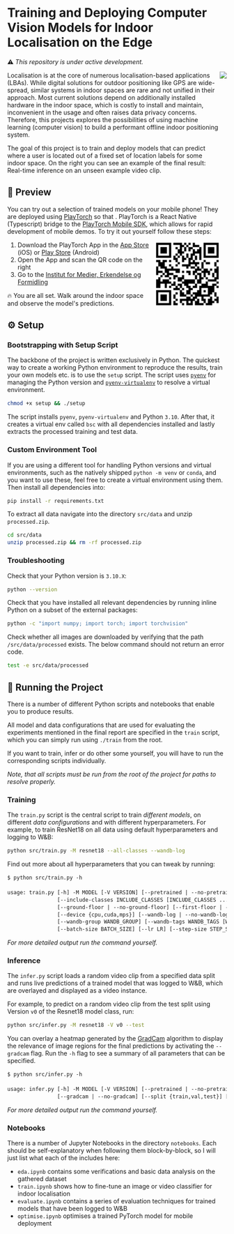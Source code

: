 # Training and Deploying Computer Vision Models for Indoor Localisation on the Edge

⚠️ _This repository is under active development._

<img align="right" src="./assets/live-inference-gradcam.gif" height="400px"/>

Localisation is at the core of numerous localisation-based applications (LBAs). While digital solutions for outdoor positioning like GPS are wide-spread, similar systems in indoor spaces are rare and not unified in their approach. Most current solutions depend on additionally installed hardware in the indoor space, which is costly to install and maintain, inconvenient in the usage and often raises data privacy concerns. Therefore, this projects explores the possibilities of using machine learning (computer vision) to build a performant offline indoor positioning system.

The goal of this project is to train and deploy models that can predict where a user is located out of a fixed set of location labels for some indoor space. On the right you can see an example of the final result: Real-time inference on an unseen example video clip.

## 📱 Preview

You can try out a selection of trained models on your mobile phone! They are deployed using [PlayTorch](https://playtorch.dev) so that  . PlayTorch is a React Native (Typescript) bridge to the [PlayTorch Mobile SDK](https://pytorch.org/mobile/home/), which allows for rapid development of mobile demos. To try it out yourself follow these steps:

<img align="right" src="./assets/qr-180.png" height=150 width=150>

1. Download the PlayTorch App in the [App Store](https://apps.apple.com/us/app/playtorch/id1632121045) (iOS) or [Play Store](https://play.google.com/store/apps/details?id=dev.playtorch&hl=en&gl=US&pli=1) (Android)
2. Open the App and scan the QR code on the right
3. Go to the [Institut for Medier, Erkendelse og Formidling](https://goo.gl/maps/e4v5dupcQgcbKuxS9)

🔥 You are all set. Walk around the indoor space and observe the model's predictions.

## ⚙️ Setup

### Bootstrapping with Setup Script

The backbone of the project is written exclusively in Python. The quickest way to create a working Python environment to reproduce the results, train your own models etc. is to use the `setup` script. The script uses [`pyenv`](https://github.com/pyenv/pyenv) for managing the Python version and [`pyenv-virtualenv`](https://github.com/pyenv/pyenv-virtualenv) to resolve a virtual environment.

```bash
chmod +x setup && ./setup
```

The script installs `pyenv`, `pyenv-virtualenv` and Python `3.10`. After that, it creates a virtual env called `bsc` with all dependencies installed and lastly extracts the processed training and test data.

### Custom Environment Tool

If you are using a different tool for handling Python versions and virtual environments, such as the natively shipped `python -m venv` or `conda`, and you want to use these, feel free to create a virtual environment using them. Then install all dependencies into:

```bash
pip install -r requirements.txt
```

To extract all data navigate into the directory `src/data` and unzip `processed.zip`.

```bash
cd src/data
unzip processed.zip && rm -rf processed.zip
```

### Troubleshooting

Check that your Python version is `3.10.X`:

```bash
python --version
```

Check that you have installed all relevant dependencies by running inline Python on a subset of the external packages:

```bash
python -c "import numpy; import torch; import torchvision"
```

Check whether all images are downloaded by verifying that the path `/src/data/processed` exists. The below command should not return an error code.

```bash
test -e src/data/processed
```

## 🚀 Running the Project

There is a number of different Python scripts and notebooks that enable you to produce results.

All model and data configurations that are used for evaluating the experiments mentioned in the final report are specified in the `train` script, which you can simply run using `./train` from the root.

If you want to train, infer or do other some yourself, you will have to run the corresponding scripts individually.

_Note, that all scripts must be run from the root of the project for paths to resolve properly._

### Training

The `train.py` script is the central script to train _different models_, on different _data configurations_ and with different hyperparameters. For example, to train ResNet18 on all data using default hyperparameters and logging to W&B:

```bash
python src/train.py -M resnet18 --all-classes --wandb-log
```

Find out more about all hyperparameters that you can tweak by running:

```txt
$ python src/train.py -h

usage: train.py [-h] -M MODEL [-V VERSION] [--pretrained | --no-pretrained] [--filepath FILEPATH]
                [--include-classes INCLUDE_CLASSES [INCLUDE_CLASSES ...]] [--all-classes | --no-all-classes]
                [--ground-floor | --no-ground-floor] [--first-floor | --no-first-floor] [--ratio RATIO]
                [--device {cpu,cuda,mps}] [--wandb-log | --no-wandb-log] [--wandb-name WANDB_NAME]
                [--wandb-group WANDB_GROUP] [--wandb-tags WANDB_TAGS [WANDB_TAGS ...]] [--max-epochs MAX_EPOCHS]
                [--batch-size BATCH_SIZE] [--lr LR] [--step-size STEP_SIZE] [--gamma GAMMA]
```

_For more detailed output run the command yourself._

### Inference

The `infer.py` script loads a random video clip from a specified data split and runs live predictions of a trained model that was logged to W&B, which are overlayed and displayed as a video instance.

For example, to predict on a random video clip from the test split using Version `v0` of the Resnet18 model class, run:

```bash
python src/infer.py -M resnet18 -V v0 --test
```

You can overlay a heatmap generated by the [GradCam]() algorithm to display the relevance of image regions for the final predictions by activating the `--gradcam` flag. Run the `-h` flag to see a summary of all parameters that can be specified.

```txt
$ python src/infer.py -h

usage: infer.py [-h] -M MODEL [-V VERSION] [--pretrained | --no-pretrained] [--device {cpu,cuda,mps}]
                [--gradcam | --no-gradcam] [--split {train,val,test}] [--clip CLIP]
```

_For more detailed output run the command yourself._

### Notebooks

There is a number of Jupyter Notebooks in the directory `notebooks`. Each should be self-explanatory when following them block-by-block, so I will just list what each of the includes here:

- `eda.ipynb` contains some verifications and basic data analysis on the gathered dataset
- `train.ipynb` shows how to fine-tune an image or video classifier for indoor localisation
- `evaluate.ipynb` contains a series of evaluation techniques for trained models that have been logged to W&B
- `optimise.ipynb` optimises a trained PyTorch model for mobile deployment
